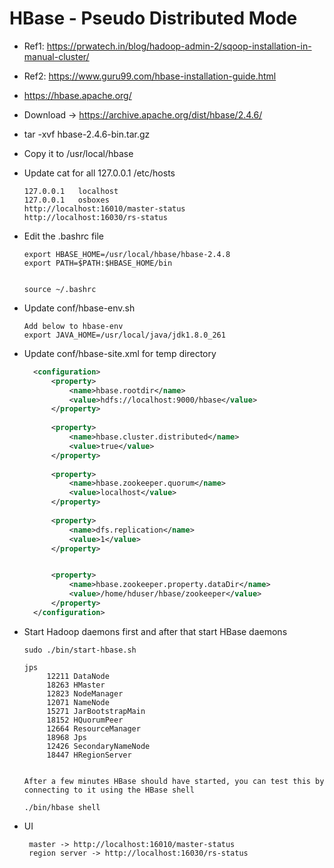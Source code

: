 # HBase - Pseudo Distributed Mode

- Ref1: https://prwatech.in/blog/hadoop-admin-2/sqoop-installation-in-manual-cluster/

- Ref2: https://www.guru99.com/hbase-installation-guide.html
  
- https://hbase.apache.org/

- Download -> https://archive.apache.org/dist/hbase/2.4.6/

- tar  -xvf hbase-2.4.6-bin.tar.gz

- Copy it to /usr/local/hbase

- Update cat for all 127.0.0.1 /etc/hosts
    
	```
	127.0.0.1	localhost
	127.0.0.1	osboxes
	http://localhost:16010/master-status
	http://localhost:16030/rs-status
    
	```
- Edit the .bashrc file

    ```
	export HBASE_HOME=/usr/local/hbase/hbase-2.4.8
	export PATH=$PATH:$HBASE_HOME/bin
	
	
	source ~/.bashrc

	```
	
- Update  conf/hbase-env.sh

  ```
  Add below to hbase-env 
  export JAVA_HOME=/usr/local/java/jdk1.8.0_261
  ``` 

- Update conf/hbase-site.xml for temp directory

  ```xml
    <configuration>
		<property>
			<name>hbase.rootdir</name>
			<value>hdfs://localhost:9000/hbase</value>
		</property>
		  
		<property>
			<name>hbase.cluster.distributed</name>
			<value>true</value>
		</property>
		
		<property>
			<name>hbase.zookeeper.quorum</name>
			<value>localhost</value>
		</property>
		
		<property>
			<name>dfs.replication</name>
			<value>1</value>
		</property>


		<property>
			<name>hbase.zookeeper.property.dataDir</name>
			<value>/home/hduser/hbase/zookeeper</value>
		</property>
	</configuration>
  ```
  
- Start Hadoop daemons first and after that start HBase daemons

   ```
   sudo ./bin/start-hbase.sh
   
   jps
        12211 DataNode
		18263 HMaster
		12823 NodeManager
		12071 NameNode
		15271 JarBootstrapMain
		18152 HQuorumPeer
		12664 ResourceManager
		18968 Jps
		12426 SecondaryNameNode
		18447 HRegionServer

   
   After a few minutes HBase should have started, you can test this by connecting to it using the HBase shell

   ./bin/hbase shell
   
   ```

- UI

  ```
   master -> http://localhost:16010/master-status
   region server -> http://localhost:16030/rs-status
  ```  
   
	